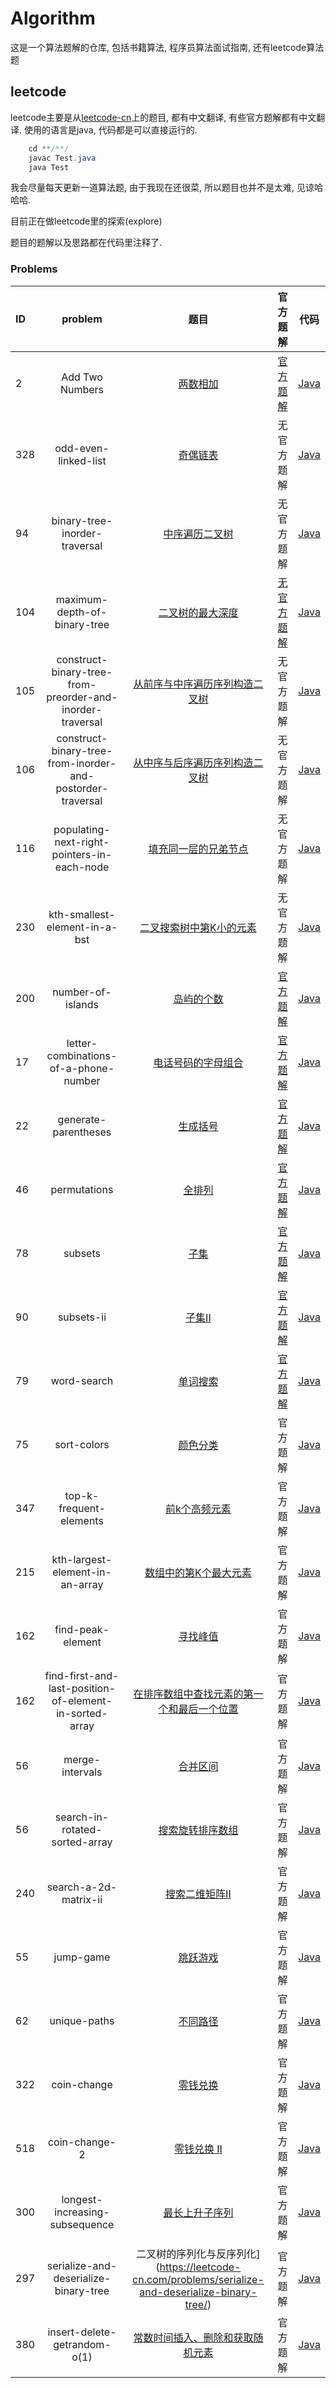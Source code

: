 # Algorithm

这是一个算法题解的仓库, 包括书籍算法, 程序员算法面试指南, 还有leetcode算法题

## leetcode

leetcode主要是从[leetcode-cn](https://leetcode-cn.com/)上的题目, 都有中文翻译, 有些官方题解都有中文翻译.
使用的语言是java, 代码都是可以直接运行的.

```java
    cd **/**/
    javac Test.java
    java Test
```

我会尽量每天更新一道算法题, 由于我现在还很菜, 所以题目也并不是太难, 见谅哈哈哈.

目前正在做leetcode里的探索(explore)

题目的题解以及思路都在代码里注释了.

### Problems

| ID            | problem         | 题目   | 官方题解 | 代码 |
| :------------ |:---------------:| :-----: | :-----: | :-----: |
| 2    |  Add Two Numbers | [两数相加](https://leetcode-cn.com/problems/add-two-numbers/) | [官方题解](https://leetcode-cn.com/problems/add-two-numbers/solution/) | [Java](src/leetcode/explore/medium/linked-list/P2.java) |
| 328    | odd-even-linked-list | [奇偶链表](https://leetcode-cn.com/problems/odd-even-linked-list/) | 无官方题解 | [Java](src/leetcode/explore/medium/linked-list/P328.java) |
| 94   | binary-tree-inorder-traversal | [中序遍历二叉树](https://leetcode-cn.com/problems/binary-tree-inorder-traversal/) | 无官方题解 | [Java](src/leetcode/explore/medium/trees-and-graphs/P94.java) |
| 104   | maximum-depth-of-binary-tree | [二叉树的最大深度](https://leetcode-cn.com/problems/maximum-depth-of-binary-tree/) | [无官方题解](https://leetcode-cn.com/problems/maximum-depth-of-binary-tree/solution/) | [Java](src/leetcode/explore/medium/trees-and-graphs/P104.java) |
| 105   | construct-binary-tree-from-preorder-and-inorder-traversal | [从前序与中序遍历序列构造二叉树](https://leetcode-cn.com/problems/construct-binary-tree-from-preorder-and-inorder-traversal/) | 无官方题解 | [Java](src/leetcode/explore/medium/trees-and-graphs/P105.java) |
| 106   | construct-binary-tree-from-inorder-and-postorder-traversal | [ 从中序与后序遍历序列构造二叉树](https://leetcode-cn.com/problems/construct-binary-tree-from-inorder-and-postorder-traversal/) | 无官方题解 | [Java](src/leetcode/explore/medium/trees-and-graphs/P106.java) |
| 116   | populating-next-right-pointers-in-each-node | [填充同一层的兄弟节点](https://leetcode-cn.com/problems/populating-next-right-pointers-in-each-node/) | 无官方题解 | [Java](src/leetcode/explore/medium/trees-and-graphs/P116.java) |
| 230   | kth-smallest-element-in-a-bst | [二叉搜索树中第K小的元素](https://leetcode-cn.com/problems/kth-smallest-element-in-a-bst/) | 无官方题解 | [Java](src/leetcode/explore/medium/trees-and-graphs/P230.java) |
| 200   | number-of-islands | [岛屿的个数](https://leetcode-cn.com/problems/number-of-islands/) | [官方题解](https://leetcode-cn.com/problems/number-of-islands/solution/) | [Java](src/leetcode/explore/medium/trees-and-graphs/P200.java) |
| 17   | letter-combinations-of-a-phone-number | [电话号码的字母组合](https://leetcode-cn.com/problems/letter-combinations-of-a-phone-number/) | [官方题解](https://leetcode-cn.com/problems/letter-combinations-of-a-phone-number/solution/) | [Java](src/leetcode/explore/medium/backtracking/P17.java) |
| 22   | generate-parentheses | [生成括号](https://leetcode-cn.com/problems/generate-parentheses/) | [官方题解](https://leetcode-cn.com/problems/generate-parentheses/solution/) | [Java](src/leetcode/explore/medium/backtracking/P22.java) |
| 46   | permutations | [全排列](https://leetcode-cn.com/problems/permutations/) | [官方题解](https://leetcode-cn.com/problems/permutations/solution/) | [Java](src/leetcode/explore/medium/backtracking/P46.java) |
| 78   | subsets | [子集](https://leetcode-cn.com/problems/subsets/) | [官方题解](https://leetcode-cn.com/problems/subsets/solution/) | [Java](src/leetcode/explore/medium/backtracking/P78.java) |
| 90   | subsets-ii | [子集II](https://leetcode-cn.com/problems/subsets-ii/) | [官方题解](https://leetcode-cn.com/problems/subsets-ii/solution/) | [Java](src/leetcode/Medium/P90.java) |
| 79   | word-search | [单词搜索](https://leetcode-cn.com/problems/word-search/) | [官方题解](https://leetcode-cn.com/problems/word-search/solution/) | [Java](src/leetcode/explore/medium/backtracking/P79.java) |
| 75   | sort-colors | [颜色分类](https://leetcode-cn.com/problems/sort-colors/) | 官方题解 | [Java](src/leetcode/explore/medium/sorting-and-searching/P75.java) |
| 347   | top-k-frequent-elements | [前k个高频元素](https://leetcode-cn.com/problems/top-k-frequent-elements/) | 官方题解 | [Java](src/leetcode/explore/medium/sorting-and-searching/P347.java) |
| 215   | kth-largest-element-in-an-array | [数组中的第K个最大元素](https://leetcode-cn.com/problems/kth-largest-element-in-an-array/) | 官方题解 | [Java](src/leetcode/explore/medium/sorting-and-searching/P215.java) |
| 162   | find-peak-element | [寻找峰值](https://leetcode-cn.com/problems/find-peak-element/) | 官方题解 | [Java](src/leetcode/explore/medium/sorting-and-searching/P162.java) |
| 162   | find-first-and-last-position-of-element-in-sorted-array | [在排序数组中查找元素的第一个和最后一个位置](https://leetcode-cn.com/problems/find-first-and-last-position-of-element-in-sorted-array/) | 官方题解 | [Java](src/leetcode/explore/medium/sorting-and-searching/P34.java) |
| 56   | merge-intervals | [合并区间](https://leetcode-cn.com/problems/merge-intervals/) | 官方题解 | [Java](src/leetcode/explore/medium/sorting-and-searching/P56.java) |
| 56   | search-in-rotated-sorted-array | [搜索旋转排序数组](https://leetcode-cn.com/problems/search-in-rotated-sorted-array/) | 官方题解 | [Java](src/leetcode/explore/medium/sorting-and-searching/P33.java) |
| 240   | search-a-2d-matrix-ii | [搜索二维矩阵II](https://leetcode-cn.com/problems/search-a-2d-matrix-ii/) | 官方题解 | [Java](src/leetcode/explore/medium/sorting-and-searching/P240.java) |
| 55   | jump-game | [跳跃游戏](https://leetcode-cn.com/problems/jump-game/) | 官方题解 | [Java](src/leetcode/explore/medium/dynamic-programming/P55.java) |
| 62   | unique-paths | [不同路径](https://leetcode-cn.com/problems/unique-paths/) | 官方题解 | [Java](src/leetcode/explore/medium/dynamic-programming/P62.java) |
| 322   | coin-change | [零钱兑换](https://leetcode-cn.com/problems/coin-change/) | 官方题解 | [Java](src/leetcode/explore/medium/dynamic-programming/P322.java) |
| 518   | coin-change-2 | [零钱兑换 II](https://leetcode-cn.com/problems/coin-change-2/) | 官方题解 | [Java](src/leetcode/Medium/P518.java) |
| 300   | longest-increasing-subsequence  | [最长上升子序列](https://leetcode-cn.com/problems/longest-increasing-subsequence/) | 官方题解 | [Java](src/leetcode/explore/medium/dynamic-programming/P300.java) |
| 297   | serialize-and-deserialize-binary-tree  | 二叉树的序列化与反序列化](https://leetcode-cn.com/problems/serialize-and-deserialize-binary-tree/) | 官方题解 | [Java](src/leetcode/explore/medium/design/P297.java) |
| 380   | insert-delete-getrandom-o(1)  | [常数时间插入、删除和获取随机元素](https://leetcode-cn.com/problems/insert-delete-getrandom-o1/) | 官方题解 | [Java](src/leetcode/explore/medium/design/P380.java) |
